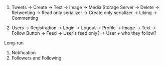 1. Tweets
    -> Create
        -> Text
        -> Image -> Media Storage Server
    -> Delete
    -> Retweeting
        -> Read only serializer
        -> Create only serializer
    -> Liking
    -> Commenting

2. Users 
    -> Registradion
    -> Login
    -> Logout
    -> Profile
        -> Image
        -> Text
        -> Follow Button
    -> Feed
        -> User's feed only?
        -> User + who they follow?



Long-run
1. Notification
2. Followers and Following
